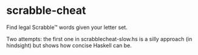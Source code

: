 # scrabble-cheat
Find legal Scrabble™ words given your letter set.

Two attempts: the first one in scrabblecheat-slow.hs is a silly approach (in hindsight) but shows how concise Haskell can be.
